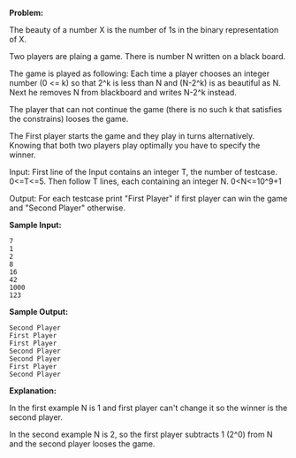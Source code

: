 **Problem:**

The beauty of a number X is the number of 1s in the binary representation of X.

Two players are plaing a game. There is number N written on a black board.

The game is played as following:
Each time a player chooses an integer number (0 <= k) so that 2^k is less than N
and (N-2^k) is as beautiful as N.
Next he removes N from blackboard and writes N-2^k instead.

The player that can not continue the game (there is no such k that satisfies
the constrains) looses the game.

The First player starts the game and they play in turns alternatively.
Knowing that both two players play optimally you have to specify the winner.

Input:
First line of the Input contains an integer T, the number of testcase. 0<=T<=5.
Then follow T lines, each containing an integer N. 0<N<=10^9+1

Output:
For each testcase print "First Player" if first player can win the game and
"Second Player" otherwise.

**Sample Input:**

    7
    1
    2
    8
    16
    42
    1000
    123

**Sample Output:**

    Second Player
    First Player
    First Player
    Second Player
    Second Player
    First Player
    Second Player

**Explanation:**

In the first example N is 1 and first player can't change it so the winner is
the second player.

In the second example N is 2, so the first player subtracts 1 (2^0) from N and
the second player looses the game.
